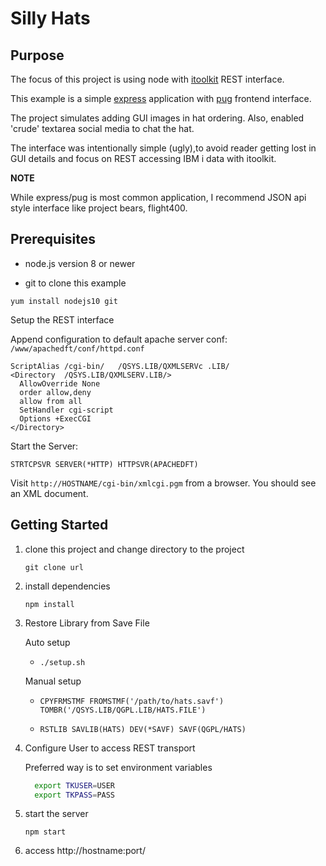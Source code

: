 # Silly Hats

## Purpose

The focus of this project is using node with [itoolkit](https://www.npmjs.com/package/itoolkit) REST interface.

This example is a simple [express](https://www.npmjs.com/package/express) application with [pug](https://www.npmjs.com/package/pug) frontend interface.

The project simulates adding GUI images in hat ordering. Also, enabled 'crude' textarea social media to chat the hat.

The interface was intentionally simple (ugly),to avoid reader getting lost in GUI details and focus on REST accessing IBM i data with itoolkit.

**NOTE**

While express/pug is most common application, I recommend JSON api style interface like project bears, flight400.

## Prerequisites

- node.js version 8 or newer

- git to clone this example

`yum install nodejs10 git`

Setup the REST interface

Append configuration to default apache server conf: `/www/apachedft/conf/httpd.conf`

```text
ScriptAlias /cgi-bin/   /QSYS.LIB/QXMLSERVc .LIB/
<Directory  /QSYS.LIB/QXMLSERV.LIB/>
  AllowOverride None
  order allow,deny
  allow from all
  SetHandler cgi-script
  Options +ExecCGI
</Directory>
```
Start the Server:

`STRTCPSVR SERVER(*HTTP) HTTPSVR(APACHEDFT)`


Visit `http://HOSTNAME/cgi-bin/xmlcgi.pgm` from a browser. You should see an XML document.

## Getting Started

1. clone this project and change directory to the project

   `git clone url`


2. install dependencies

   `npm install`

3. Restore Library from Save File

   Auto setup

   * `./setup.sh`

   Manual setup

    * `CPYFRMSTMF FROMSTMF('/path/to/hats.savf') TOMBR('/QSYS.LIB/QGPL.LIB/HATS.FILE')`

    * `RSTLIB SAVLIB(HATS) DEV(*SAVF) SAVF(QGPL/HATS)`

4. Configure User to access REST transport
   
   Preferred way is to set environment variables

    ```bash
      export TKUSER=USER
      export TKPASS=PASS
    ```

5. start the server

   `npm start`

6. access http://hostname:port/

